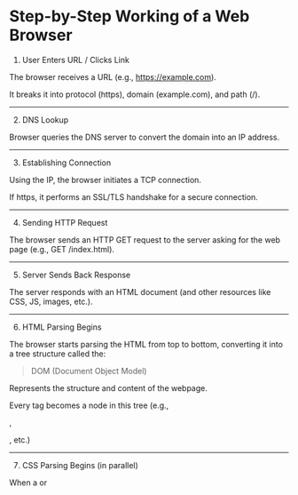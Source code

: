 

# Step-by-Step Working of a Web Browser

1. User Enters URL / Clicks Link

The browser receives a URL (e.g., https://example.com).

It breaks it into protocol (https), domain (example.com), and path (/).



---

2. DNS Lookup

Browser queries the DNS server to convert the domain into an IP address.



---

3. Establishing Connection

Using the IP, the browser initiates a TCP connection.

If https, it performs an SSL/TLS handshake for a secure connection.



---

4. Sending HTTP Request

The browser sends an HTTP GET request to the server asking for the web page (e.g., GET /index.html).



---

5. Server Sends Back Response

The server responds with an HTML document (and other resources like CSS, JS, images, etc.).



---

6. HTML Parsing Begins

The browser starts parsing the HTML from top to bottom, converting it into a tree structure called the:


> DOM (Document Object Model)



Represents the structure and content of the webpage.

Every tag becomes a node in this tree (e.g., <div>, <p>, etc.)



---

7. CSS Parsing Begins (in parallel)

When a <link> or <style> is encountered, the browser fetches the CSS and parses it into:


>  CSSOM (CSS Object Model)



A tree-like structure that represents CSS styles for each element.



---

8. JavaScript Parsing & Execution

When a <script> is encountered:

Blocking Scripts: Pause HTML parsing until the script runs (unless async or defer is used).

JS can manipulate the DOM and CSSOM using the browser’s API.



DOM & CSSOM are accessible via JS, and changes in JS (like adding elements, changing styles) dynamically update the visual content.


---

9. Render Tree Construction

The browser combines the DOM and CSSOM into a:


> Render Tree



This tree only contains visible elements and their computed styles.

Example: If an element is display: none, it won't appear in the render tree.



---

10. Layout (Reflow)

The browser calculates the exact position and size of each element in the render tree.



---

11. Painting

The browser paints each pixel on the screen based on computed styles: colors, fonts, images, etc.



---

12. Compositing

If layers (like animations, transforms) are present, they are composited and displayed on the screen.


---

Here’s a simple explanation of each:


---

## 1. DNS Server (Domain Name System)

### What is it?

A DNS server is like the phonebook of the internet — it translates domain names (like google.com) into IP addresses (like 142.250.183.14), which computers use to find each other.

### Why is it needed?

Humans remember names, not IPs.

Computers need IP addresses to locate servers.


### How it works:

When you type a website URL:

1. Your browser asks the DNS server: “What’s the IP of example.com?”


2. The DNS replies with the IP address.


3. Now the browser can connect to that server.




---

## 2. TCP (Transmission Control Protocol)

### What is it?

TCP is a communication protocol that ensures reliable and ordered delivery of data between two systems (your browser and a web server).

### Key Features:

Reliable: Resends lost packets.

Ordered: Delivers packets in the correct order.

Connection-based: Uses a 3-way handshake to establish a connection before data transfer.

### 3-Way Handshake:

1. SYN (start connection)


2. SYN-ACK (acknowledge and respond)


3. ACK (confirm)



Once complete, data flows securely and reliably.


---

## 3. SSL/TLS (Secure Sockets Layer / Transport Layer Security)

### What is it?

SSL/TLS encrypts data between your browser and the server, so no one (like hackers or ISPs) can read or tamper with it.

TLS is the modern and secure version (SSL is outdated).


### Why is it important?

It protects:

Passwords

Credit card details

Personal data


### How it works:

1. Browser and server agree on encryption methods.


2. They exchange certificates to prove identity.


3. They create a session key for encrypted communication.



> Websites using SSL/TLS show https:// and a lock icon in the browser.




---



## DOM vs CSSOM Parsing 

| **Step** | **DOM Parsing (HTML)** | **CSSOM Parsing (CSS)** |
|----------|-------------------------|--------------------------|
| **1. Raw Bytes** | HTML file is downloaded as raw byte stream | CSS file or `<style>` block is downloaded as raw byte stream |
| **2. Character Conversion** | Bytes decoded (usually UTF-8) to characters like `<`, `p`, `div` | Bytes decoded to characters like `h1`, `{`, `color` |
| **3. Tokenization** | Characters grouped into **HTML tokens**: start tag, end tag, text, comment | Characters grouped into **CSS tokens**: selectors, properties, values, braces |
| **4. Object Creation** | Tokens converted into **DOM nodes** (element nodes, text nodes) | Tokens converted into **CSSRule objects** (`StyleRule`, `MediaRule`, etc.) |
| **5. Tree / Relationship Building** | DOM nodes linked in a **parent-child tree structure** representing document content | CSS rules organized into **CSSOM tree**, showing selector-rule relationships and nesting |
| **6. Output** | **DOM Tree** → represents HTML structure and content | **CSSOM Tree** → represents stylesheet structure and applied styles |
| **7. Interaction with JS** | DOM can be queried or modified via JS (`document.createElement`, etc.) | CSSOM can be queried/modified via JS (`document.styleSheets`, `insertRule`, etc.) |
| **8. Purpose** | Describes **content and structure** of the page | Describes **visual presentation** (styles) of the page |


---

#  Local Storage

**Local Storage** is a feature of the **Web Storage API** provided by modern web browsers that allows developers to **store key-value pairs of data in the browser**, persistently and **without expiration**.

Unlike cookies (which are sent to the server with every request), local storage data is stored **entirely on the client side**, and is **not automatically transmitted** to the server. It provides a way to **store data across browser sessions**, which means the data remains available even after the browser or tab is closed and reopened.

Local Storage is accessible via JavaScript through the global `localStorage` object.

### How It Works

When you store data using `localStorage`, it is saved in your browser's internal memory system — under that website's domain — and can be retrieved or modified anytime that site is revisited.

```javascript
// Store data
localStorage.setItem('theme', 'dark');

// Retrieve data
const theme = localStorage.getItem('theme');

// Remove data
localStorage.removeItem('theme');

// Clear all local storage for the domain
localStorage.clear();
```

### Real-World Use Cases of Local Storage

| Use Case                      | Description                                                                  |
| ----------------------------- | ---------------------------------------------------------------------------- |
|  **Theme Persistence**      | Remember dark/light mode preference between visits                           |
|  **Shopping Cart**          | Temporarily store cart items in e-commerce websites without login            |
|  **Form Autosave**          | Store partially filled form data (e.g., blog drafts or feedback forms)       |
|  **Client-Side Tokens**     | Store JWT tokens for authentication (not recommended for high-security apps) |
|  **User Preferences**       | Store language settings, font size, layout options                           |
|  **Game Progress**          | Save score, level, or configuration of web games                             |
|  **Notes or To-do Lists**   | Allow users to save quick notes/tasks even if the tab is closed              |
|  **Dashboard State**        | Store filter or sort preferences for analytics dashboards                    |
|  **First-Time Visit Flags** | Detect if the user has visited before and show/hide onboarding popups        |

---


Sure! Let’s dive deep into **headers in a browser** — what they are, how they work, and their practical uses in web development.

---

# Headers in a Browser

**Headers** are pieces of metadata (key-value pairs) sent **before** the actual content in an **HTTP request or response**. They are part of the **HTTP protocol** and used to describe:

* the **request or response**
* the **content being sent**
* **how to handle** that content

Headers are not visible on a webpage but are **used behind the scenes** when the browser communicates with a server.


## Types of Headers

There are two main categories:

### 1. Request Headers (Browser ➡ Server)

These are sent **by the browser** to the server when you make a request.

Examples:

| Header          | Meaning                                                                  |
| --------------- | ------------------------------------------------------------------------ |
| `Host`          | Domain being requested (e.g., [www.example.com](http://www.example.com)) |
| `User-Agent`    | Browser and OS info (e.g., Chrome, Windows)                              |
| `Accept`        | What type of response formats are accepted (e.g., JSON)                  |
| `Authorization` | Credentials (like tokens) for secure resources                           |
| `Referer`       | URL of the previous page that made the request                           |
| `Cookie`        | Sends cookies stored in the browser                                      |
| `Content-Type`  | Format of the body being sent (e.g., `application/json`)                 |

---

### 2. Response Headers (Server ➡ Browser)

These are sent **by the server** in response to the browser's request.

Examples:

| Header                        | Meaning                                                       |
| ----------------------------- | ------------------------------------------------------------- |
| `Content-Type`                | Type of data returned (e.g., `text/html`, `application/json`) |
| `Content-Length`              | Size of the response body in bytes                            |
| `Set-Cookie`                  | Instructs browser to store cookies                            |
| `Cache-Control`               | Controls caching behavior                                     |
| `Access-Control-Allow-Origin` | Controls which domains can access this server (CORS)          |
| `Strict-Transport-Security`   | Forces HTTPS connection                                       |

---

### Use Cases of Headers

| Use Case                          | Headers Involved                                                          |
| --------------------------------- | ------------------------------------------------------------------------- |
|  Authentication                 | `Authorization`, `Set-Cookie`, `WWW-Authenticate`                         |
|  File downloads                 | `Content-Disposition: attachment; filename=...`                           |
|  CORS (Cross-Origin)            | `Access-Control-Allow-Origin`, `Origin`                                   |
| Caching and speed optimization | `Cache-Control`, `ETag`, `Last-Modified`                                  |
|  Security                       | `Strict-Transport-Security`, `X-Frame-Options`, `Content-Security-Policy` |
|  Language preference            | `Accept-Language`                                                         |
| Device or browser info         | `User-Agent`                                                              |

---

# Cookie 

A **cookie** is a small piece of **text-based data** that a website stores in the **user's web browser**. It allows the website to **remember information about the user** across different pages or sessions (visits), such as login status, preferences, and tracking data.

Cookies are stored as **key-value pairs** and are automatically **sent with every HTTP request** to the same domain.


##  How Cookies Work (Behind the Scenes)

1. **Server Sets the Cookie:**
   When a user visits a website, the server can send a cookie using the `Set-Cookie` header in the HTTP response.

   ```
   Set-Cookie: sessionId=abc123; Expires=Wed, 21 Aug 2025 07:28:00 GMT; Path=/; HttpOnly
   ```

2. **Browser Stores the Cookie:**
   The browser stores it under the domain.

3. **Browser Sends Cookie Back:**
   On future requests to the same domain, the browser automatically adds the cookie to the HTTP request:

   ```
   Cookie: sessionId=abc123
   ```

4. **Server Uses the Cookie:**
   The server reads the cookie to identify or remember the user.


## Use Cases of Cookies

| Use Case                  | Example                                                                   |
| ------------------------- | ------------------------------------------------------------------------- |
|  **Authentication**     | Storing session IDs or tokens after login                                 |
|  **E-Commerce**         | Remembering shopping cart contents                                        |
|  **Preferences**        | Saving language, theme (dark/light), font size                            |
|  **Analytics/Tracking** | Identifying returning visitors (used by Google Analytics, Facebook, etc.) |
|  **Form Auto-Fill**     | Remembering user input or pre-filling form fields                         |
|  **A/B Testing**        | Assigning users to specific design variants                               |


## Types of Cookies

| Type                       | Description                                                                                                        |
| -------------------------- | ------------------------------------------------------------------------------------------------------------------ |
|  **Session Cookies**      | Temporary cookies that are deleted when the browser is closed.                                                     |
|  **Persistent Cookies**  | Remain in the browser until a specified `expires` date.                                                            |
|  **Secure Cookies**      | Only sent over HTTPS connections for security.                                                                     |
|  **HttpOnly Cookies**     | Inaccessible via JavaScript, used to prevent XSS attacks.                                                          |
|  **Third-Party Cookies** | Set by domains **other than the site being visited**. Often used for advertising and tracking.                     |
| **SameSite Cookies**    | Controls whether cookies are sent with cross-site requests (`Strict`, `Lax`, `None`) to help prevent CSRF attacks. |



---

## Caching in browser

**Caching** is the process of storing a **copy of web resources (HTML, CSS, JS, images, etc.)** on the user's device (usually in memory or disk) so that future requests for those resources can be **served faster** — without contacting the server again.

> In simple terms: **the browser saves stuff locally so your website loads faster next time.**

---

##  Why Is Caching Important?

| Benefit                      | Description                                                     |
| ---------------------------- | --------------------------------------------------------------- |
|  Faster load times          | No need to download the same resources again                    |
|  Reduced bandwidth         | Fewer requests to the server                                    |
|  Better offline experience | Some apps can work even without internet (PWA, service workers) |
|  Less server load         | Server gets fewer requests for static files                     |

---

## How Browser Caching Works

1. User visits a website.
2. The browser downloads resources (HTML, CSS, JS, images, fonts, etc.).
3. Along with these, the server sends **HTTP caching headers** like `Cache-Control`, `Expires`, `ETag`, etc.
4. The browser stores these resources in its **cache memory**.
5. On subsequent visits:

   * The browser uses **cached versions** instead of re-downloading.
   * Or it checks if the file changed using headers (conditional caching).

## Types of Caching in Browsers

| Type                     | Description                                                             |
| ------------------------ | ----------------------------------------------------------------------- |
| **Memory Cache**         | Fastest. Stores items in RAM. Temporary and lost on reload.             |
| **Disk Cache**           | Persists between sessions. Stores static resources (images, JS, CSS).   |
| **Service Worker Cache** | Controlled by code (custom logic). Used in Progressive Web Apps (PWAs). |
| **Prefetch/Preload**     | Browser downloads resources it thinks will be used next.                |
| **HTTP Cache**           | Controlled by HTTP headers (e.g., `Cache-Control`, `ETag`, etc.)        |


##  HTTP Headers Used in Caching

| Header          | Purpose                                                                    |
| --------------- | -------------------------------------------------------------------------- |
| `Cache-Control` | Primary header to define caching rules (public/private, max-age, no-store) |
| `Expires`       | Sets a date after which the resource is considered stale                   |
| `ETag`          | A unique identifier for a version of a resource                            |
| `Last-Modified` | Timestamp of the last change to a file                                     |
| `Pragma`        | Legacy header (usually `no-cache`)                                         |
| `Vary`          | Controls how caching varies based on request headers (like user-agent)     |

---
Certainly! Here's a complete and in-depth explanation of **HTTP verbs (also called HTTP methods)** — what they are, their types, and use cases.

---

# What Are HTTP Verbs ?

**HTTP verbs** (or methods) are commands used in the **HTTP protocol** to tell a web server **what action to perform** on a specific resource (like a file, data, or endpoint).

They are used in **HTTP requests** and define the **intent** of the request.


## Types of verbs 

### 1. **GET**

* Used to **retrieve** data from a server.
* Should **not change any server data**.

```http
GET /products
```

### 2. **POST**

* Used to **send data** to the server (e.g., from a form).
* Often results in a **new resource being created**.

```http
POST /register
Body: { "username": "mitul", "password": "1234" }
```

### 3. **PUT**

* Used to **replace** an existing resource with new data.
* If the resource doesn’t exist, it might create it.

```http
PUT /user/1
Body: { "name": "Mitul", "age": 19 }
```

### 4. **PATCH**

* Used to **partially update** a resource.
* More efficient than PUT for small changes.

```http
PATCH /user/1
Body: { "name": "Mitul Sharma" }
```

### 5. **DELETE**

* Used to **remove a resource**.

```http
DELETE /post/55
```

### 6. **HEAD**

* Same as GET, but **returns only headers** (no body).
* Used to **check if a file exists**, or its size/type.

```http
HEAD /image.jpg
```

### 7. **OPTIONS**

* Tells what HTTP methods are allowed on a resource.
* Common in **CORS preflight** checks.

```http
OPTIONS /api/user
```

---
